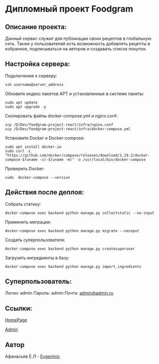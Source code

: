 # Дипломный проект Foodgram
## Описание проекта:
Данный сервис служит для публикации своих рецептов в глобальную сеть. Также у пользователей есть возможность добавлять рецепты в избранное, подписываться на авторов и создавать список покупок.
## Настройка сервера:
Подключение к серверу:

    ssh username@server_address 





Обновите индекс пакетов APT и установленные в системе пакеты:

    sudo apt update
    sudo apt upgrade -y

Скопировать файлы docker-compose.yml и nginx.conf:
    
    scp /D/Dev/foodgram-project-react/infra/nginx.conf
    scp /D/Dev/foodgram-project-react/infra/docker-compose.yml

Установите Docker и Docker-compose:

    sudo apt install docker.io
    sudo curl -L "https://github.com/docker/compose/releases/download/1.29.2/docker-compose-$(uname -s)-$(uname -m)" -o /usr/local/bin/docker-compose

Проверить Docker:

    sudo  docker-compose --version

## Действия после деплоя:

Собрать статику:

    docker-compose exec backend python manage.py collectstatic --no-input

Применить миграции:
    
    docker-compose exec backend python manage.py migrate --noinput

Создать суперпользователя:

    docker-compose exec backend python manage.py createsuperuser

Загрузить ингредиенты в базу:
    
    docker-compose exec backend python manage.py import_ingredients


## Суперпользователь:

Логин: admin
Пароль: admin
Почта: admin@admin.ru

## Ссылки:

[HomePage](http://51.250.25.132/recipes)

[Admin](http://51.250.25.132/admin/)

## Автор
Афанасьев Е.Л - [Evgeninio](https://github.com/Evgeninio)
